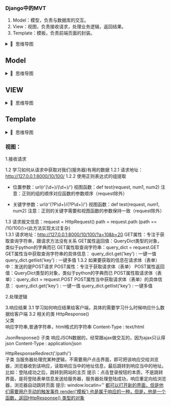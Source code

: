 ### Django中的MVT

1. Model：模型，负责与数据库的交互。
2. View：视图，负责接收请求，处理业务逻辑，返回结果。
3. Template：模板，负责前端页面的封装。

<details>
<summary>📌&nbsp;&nbsp;思维导图</summary>
</br>

![MVT](/Note/Django/res/MVT.png)
</details>

## Model

<details>
<summary>📌&nbsp;&nbsp;思维导图</summary>
</br>

![Model](/Note/Django/res/Model.png)
</details>

## VIEW

<details>
<summary>📌&nbsp;&nbsp;思维导图</summary>
</br>

![View](/Note/Django/res/View.png)
</details>

## Template

<details>
<summary>📌&nbsp;&nbsp;思维导图</summary>
</br>

![Template](/Note/Django/res/Template.png)
</details>

### 视图：

1.接收请求

1.2 学习如何从请求中获取对我们(服务器)有用的数据
1.2.1 请求地址：http://127.0.0.1:8000/10/100/
1.2.2 使用正则表达式的组提取
- 位置参数：url(r'(\d+)/(\d+)/')
视图函数：def test(request, num1, num2)
注意：正则的组的顺序对应函数的参数顺序（request除外）

- 关键字参数：url(r'(?P<num1>\d+)/(?P<num2>\d+)/')
视图函数：def test(request, num1, num2)
注意：正则的关键字需要和视图函数的参数保持一致（request除外）
	

1.3 请求报文信息：request = HttpRequest()
		path = request.path (path == /10/100/)>(此方法实现太过复杂)	
1.3.1 请求地址：http://127.0.0.1:8000/10/100/?a=10&b=20
			GET属性：专注于获取查询字符串，跟请求方法没有关系
			GET属性返回值：QueryDict类型的对象，类似于python的字典而已
			GET属性取查询字符串：query_dict = request.GET
			GET属性当中获取查询字符串的具体信息：
				query_dict.get('key') : 一键一值
				query_dict.getlist('key') : 一键多值
1.3.2 如果要获取的信息在请求体（表单）中：发送的是POST请求
			POST属性：专注于获取请求体（表单）
			POST属性返回值：QueryDict类型的对象，类似于python的字典而已
			POST属性取请求体（表单）：query_dict = request.POST
			POST属性当中获取请求体（表单）的具体信息：
				query_dict.get('key') : 一键一值
				query_dict.getlist('key') : 一键多值

2.处理逻辑

3.响应结果
3.1 学习如何响应结果给客户端，具体的需要学习什么时候响应什么数据给客户端
3.2 相关的类
HttpResponse()   		
父类   
响应字符串,普通字符串，html格式的字符串
Content-Type : text/html
		
JsonResponse()
子类
响应JSON数据的，经常跟ajax做交互的，因为ajax只认得json
Content-Type : application/json

HttpResponseRedirect('/path/')  
子类
当服务器处理完某种逻辑，不需要用户点击界面，即可把该响应交给浏览器，浏览器收到该响应，读取响应当中的地址信息，最后跳转到响应当中的地址。
比如：登陆成功之后，跳转到网站的主页
提示：点击登录按钮的本质，不是跳转界面，是将登陆表单信息发送给服务器，服务器处理登陆成功，响应重定向给浏览器，浏览器自动跳转页面
提示: window.locatin=''  <a href=''> 都可以打开新的界面，但是他们需要用户手动的触发事件
render(‘模板’) 也是属于响应的一种，但是，他是一个函数，返回HttpResponse() 类型的对象
